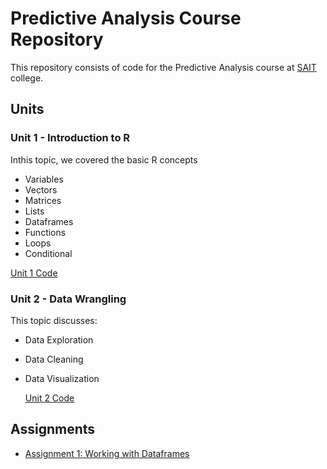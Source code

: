 # Predictive Analysis Course Repository
This repository consists of code for the Predictive Analysis course at [SAIT](https://www.sait.ca/) college.

## Units
### Unit 1 - Introduction to R
Inthis topic, we covered the basic R concepts
- Variables
- Vectors
- Matrices
- Lists
- Dataframes
- Functions
- Loops
- Conditional
    
[Unit 1 Code](https://github.com/degr8sid-code/predictive-analysis-course/blob/main/class1-introduction-to-r.R)

### Unit 2 - Data Wrangling
This topic discusses:
- Data Exploration
- Data Cleaning
- Data Visualization

  [Unit 2 Code]()
  
## Assignments
- [Assignment 1: Working with Dataframes]()

